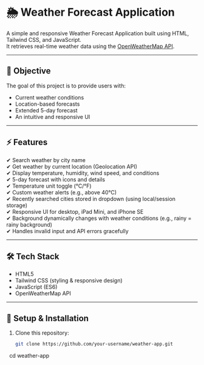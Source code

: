 # 🌦 Weather Forecast Application  

A simple and responsive Weather Forecast Application built using HTML, Tailwind CSS, and JavaScript.  
It retrieves real-time weather data using the [OpenWeatherMap API](https://openweathermap.org/api).  

---

## 📌 Objective  
The goal of this project is to provide users with:  
- Current weather conditions  
- Location-based forecasts  
- Extended 5-day forecast  
- An intuitive and responsive UI  

---

## ⚡ Features  

✔ Search weather by city name  
✔ Get weather by current location (Geolocation API)  
✔ Display temperature, humidity, wind speed, and conditions  
✔ 5-day forecast with icons and details  
✔ Temperature unit toggle (°C/°F)  
✔ Custom weather alerts (e.g., above 40°C)  
✔ Recently searched cities stored in dropdown (using local/session storage)  
✔ Responsive UI for desktop, iPad Mini, and iPhone SE  
✔ Background dynamically changes with weather conditions (e.g., rainy = rainy background)  
✔ Handles invalid input and API errors gracefully  

---

## 🛠 Tech Stack  

- HTML5  
- Tailwind CSS (styling & responsive design)  
- JavaScript (ES6)  
- OpenWeatherMap API  

---

## 🚀 Setup & Installation  

1. Clone this repository:  
   ```bash
   git clone https://github.com/your-username/weather-app.git
   cd weather-app